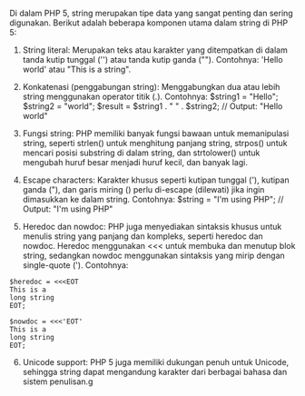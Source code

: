 Di dalam PHP 5, string merupakan tipe data yang sangat penting dan sering digunakan. Berikut adalah beberapa komponen utama dalam string di PHP 5:

1. String literal: Merupakan teks atau karakter yang ditempatkan di dalam tanda kutip tunggal ('') atau tanda kutip ganda (""). Contohnya: 'Hello world' atau "This is a string".

2. Konkatenasi (penggabungan string): Menggabungkan dua atau lebih string menggunakan operator titik (.). Contohnya: $string1 = "Hello"; $string2 = "world"; $result = $string1 . " " . $string2; // Output: "Hello world"

3. Fungsi string: PHP memiliki banyak fungsi bawaan untuk memanipulasi string, seperti strlen() untuk menghitung panjang string, strpos() untuk mencari posisi substring di dalam string, dan strtolower() untuk mengubah huruf besar menjadi huruf kecil, dan banyak lagi.

4. Escape characters: Karakter khusus seperti kutipan tunggal ('), kutipan ganda ("), dan garis miring (\) perlu di-escape (dilewati) jika ingin dimasukkan ke dalam string. Contohnya: $string = "I'm using PHP"; // Output: "I'm using PHP"

5. Heredoc dan nowdoc: PHP juga menyediakan sintaksis khusus untuk menulis string yang panjang dan kompleks, seperti heredoc dan nowdoc. Heredoc menggunakan <<< untuk membuka dan menutup blok string, sedangkan nowdoc menggunakan sintaksis yang mirip dengan single-quote ('). Contohnya:

```
$heredoc = <<<EOT
This is a 
long string
EOT;

$nowdoc = <<<'EOT'
This is a 
long string
EOT;
```

6. Unicode support: PHP 5 juga memiliki dukungan penuh untuk Unicode, sehingga string dapat mengandung karakter dari berbagai bahasa dan sistem penulisan.g
